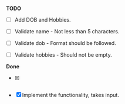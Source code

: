 **TODO**

  - [ ] Add DOB and Hobbies.
  - [ ] Validate name - Not less than 5 characters.
  - [ ] Validate dob - Format should be followed.
  - [ ] Validate hobbies - Should not be empty.


**Done**

- [x] ~~~Hard code values as input.~~~
- [x] Implement the functionality, takes input.